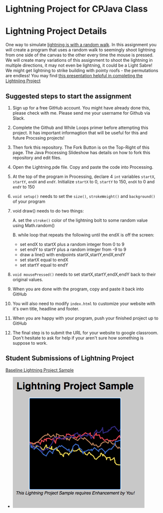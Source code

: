 # Lightning Project for CPJava Class
Lightning Project Details
=========================

One way to simulate [lightning is with a random walk](https://docs.google.com/presentation/d/1xGizmPZMgQUjcCF3VoNeVKW0jcfCEb9NSDSkfl5RB9k/edit#slide=id.g40fbbe7893_13_9). In this assignment you will create a program that uses a random walk to seemingly shoot lightning from one side of the canvas to the other every time the mouse is pressed. We will create many variations of this assignment to shoot the lightning in multiple directions, it may not even be lightning, it could be a Light Sabre! We might get lightning to strike building with pointy roofs - the permutations are endless!  You may find [this presentation helpful in completing the Lightniing Project](https://docs.google.com/presentation/d/1ga570E_dgM4iSPyWmaa2AmE9roI63Eoe8VdkLu8fdQ4/edit#slide=id.g40fbbe7893_0_24)

## Suggested steps to start the assignment

1. Sign up for a free GitHub account. You might have already done this, please check with me. Please send me your username for Github via Slack.
1. Complete the Github and While Loops primer before attempting this project. It has important informagtion that will be useful for this and future Procssing projects!
1. Then fork this repository. The Fork Button is on the Top-Right of this page. The Java Processing Slideshow has details on how to fork this repository and edit files.
1. Open the Lightning.pde file. Copy and paste the code into Processing.
1. At the top of the program in Processing, declare 4 ````int```` variables ````startX````, ````startY````, ````endX```` and ````endY````. Initialize ````startX```` to 0, ````startY```` to 150, ````endX```` to 0 and ````endY```` to 150
1. ````void setup()```` needs to set the ````size()````, ````strokeWeight()```` and ````background()```` of your program
1. void draw() needs to do two things:

    A.  set the ````stroke()```` color of the lightning bolt to some random value using Math.random()
    
    B. while loop that repeats the following until the endX is off the screen:
    * set endX to startX plus a random integer from 0 to 9
    * set endY to startY plus a random integer from -9 to 9
    * draw a line() with endpoints startX,startY,endX,endY
    * set startX equal to endX
    * set startY equal to endY
1.  ````void mousePressed()```` needs to set startX,startY,endX,endY back to their original values.

1. When you are done with the program, copy and paste it back into GitHub
1. You will also need to modify ````index.html```` to customize your website with it's own title, headline and footer. 
1. When you are happy with your program, push your finished project up to GitHub
1. The final step is to submit the URL for your website to google classroom. Don't hesitate to ask for help if your aren't sure how something is suppose to work.

## Student Submissions of Lightning Project

[Baseline Lightning Project Sample](https://chandrunarayan.github.io/sketches/Lightning/)

* ![alt text][lightning]

[lightning]: lightning.png
